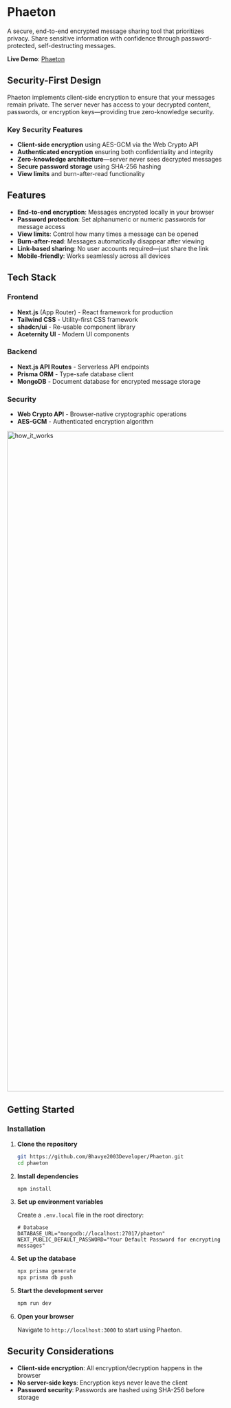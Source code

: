 # Phaeton

A secure, end-to-end encrypted message sharing tool that prioritizes privacy. Share sensitive information with confidence through password-protected, self-destructing messages.

**Live Demo**: [Phaeton](https://phaeton-five.vercel.app)

## Security-First Design

Phaeton implements client-side encryption to ensure that your messages remain private. The server never has access to your decrypted content, passwords, or encryption keys—providing true zero-knowledge security.

### Key Security Features

-   **Client-side encryption** using AES-GCM via the Web Crypto API
-   **Authenticated encryption** ensuring both confidentiality and integrity
-   **Zero-knowledge architecture**—server never sees decrypted messages
-   **Secure password storage** using SHA-256 hashing
-   **View limits** and burn-after-read functionality

## Features

-   **End-to-end encryption**: Messages encrypted locally in your browser
-   **Password protection**: Set alphanumeric or numeric passwords for message access
-   **View limits**: Control how many times a message can be opened
-   **Burn-after-read**: Messages automatically disappear after viewing
-   **Link-based sharing**: No user accounts required—just share the link
-   **Mobile-friendly**: Works seamlessly across all devices

## Tech Stack

### Frontend

-   **Next.js** (App Router) - React framework for production
-   **Tailwind CSS** - Utility-first CSS framework
-   **shadcn/ui** - Re-usable component library
-   **Aceternity UI** - Modern UI components

### Backend

-   **Next.js API Routes** - Serverless API endpoints
-   **Prisma ORM** - Type-safe database client
-   **MongoDB** - Document database for encrypted message storage

### Security

-   **Web Crypto API** - Browser-native cryptographic operations
-   **AES-GCM** - Authenticated encryption algorithm

<img width="1024" height="1536" alt="how_it_works" src="https://github.com/user-attachments/assets/e6a60860-f5f1-4485-9332-82c10eac09b7" />

## Getting Started

### Installation

1.  **Clone the repository**
    
    ```bash
    git https://github.com/Bhavye2003Developer/Phaeton.git
    cd phaeton
    
    ```
    
2.  **Install dependencies**
    
    ```bash
    npm install
    
    ```
    
3.  **Set up environment variables**
    
    Create a `.env.local` file in the root directory:
    
    ```env
    # Database
    DATABASE_URL="mongodb://localhost:27017/phaeton"
    NEXT_PUBLIC_DEFAULT_PASSWORD="Your Default Password for encrypting messages" 
    
    ```
    
4.  **Set up the database**
    
    ```bash
    npx prisma generate
    npx prisma db push
    
    ```
    
5.  **Start the development server**
    
    ```bash
    npm run dev
    
    ```
    
6.  **Open your browser**
    
    Navigate to `http://localhost:3000` to start using Phaeton.

## Security Considerations

-   **Client-side encryption**: All encryption/decryption happens in the browser
-   **No server-side keys**: Encryption keys never leave the client
-   **Password security**: Passwords are hashed using SHA-256 before storage
